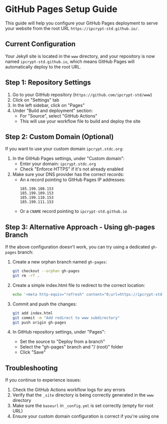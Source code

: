 # GitHub Pages Setup Guide

This guide will help you configure your GitHub Pages deployment to serve your website from the root URL `https://ipcrypt-std.github.io/`.

## Current Configuration

Your Jekyll site is located in the `www` directory, and your repository is now named `ipcrypt-std.github.io`, which means GitHub Pages will automatically deploy to the root URL.

## Step 1: Repository Settings

1. Go to your GitHub repository (`https://github.com/ipcrypt-std/www`)
2. Click on "Settings" tab
3. In the left sidebar, click on "Pages"
4. Under "Build and deployment" section:
   - For "Source", select "GitHub Actions"
   - This will use your workflow file to build and deploy the site

## Step 2: Custom Domain (Optional)

If you want to use your custom domain `ipcrypt.stdc.org`:

1. In the GitHub Pages settings, under "Custom domain":
   - Enter your domain: `ipcrypt.stdc.org`
   - Check "Enforce HTTPS" if it's not already enabled
2. Make sure your DNS provider has the correct records:
   - An `A` record pointing to GitHub Pages IP addresses:
     ```
     185.199.108.153
     185.199.109.153
     185.199.110.153
     185.199.111.153
     ```
   - Or a `CNAME` record pointing to `ipcrypt-std.github.io`

## Step 3: Alternative Approach - Using gh-pages Branch

If the above configuration doesn't work, you can try using a dedicated `gh-pages` branch:

1. Create a new orphan branch named `gh-pages`:
   ```bash
   git checkout --orphan gh-pages
   git rm -rf .
   ```

2. Create a simple index.html file to redirect to the correct location:
   ```bash
   echo '<meta http-equiv="refresh" content="0;url=https://ipcrypt-std.github.io/www/">' > index.html
   ```

3. Commit and push the changes:
   ```bash
   git add index.html
   git commit -m "Add redirect to www subdirectory"
   git push origin gh-pages
   ```

4. In GitHub repository settings, under "Pages":
   - Set the source to "Deploy from a branch"
   - Select the "gh-pages" branch and "/ (root)" folder
   - Click "Save"

## Troubleshooting

If you continue to experience issues:

1. Check the GitHub Actions workflow logs for any errors
2. Verify that the `_site` directory is being correctly generated in the `www` directory
3. Make sure the `baseurl` in `_config.yml` is set correctly (empty for root URL)
4. Ensure your custom domain configuration is correct if you're using one